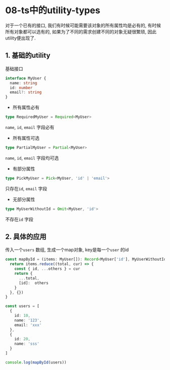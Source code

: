 # 08-ts中的utility-types

对于一个已有的接口, 我们有时候可能需要该对象的所有属性均是必有的, 有时候所有对象都可以选有的, 如果为了不同的需求创建不同的对象无疑很繁琐, 因此utility便出现了.

## 1. 基础的utility
基础接口
```typescript
interface MyUser {
  name: string
  id: number
  email?: string
}
```

- 所有属性必有
```typescript
type RequiredMyUser = Required<MyUser>
```
`name`, `id`, `email` 字段必有

- 所有属性可选
```typescript
type PartialMyUser = Partial<MyUser>
```
`name`, `id`, `email` 字段均可选


- 有部分属性
```typescript
type PickMyUser = Pick<MyUser, 'id' | 'email'>
```
只存在`id`, `email` 字段


- 无部分属性
```typescript
type MyUserWithoutId = Omit<MyUser, 'id'>
```
不存在`id` 字段

## 2. 具体的应用
传入一个`users` 数组, 生成一个map对象, key是每一个`user` 的id

```typescript
const mapById = (items: MyUser[]): Record<MyUser['id'], MyUserWithoutId> => {
  return items.reduce((total, cur) => {
    const { id, ...others } = cur
    return {
      ...total,
      [id]:  others
    }
  }, {})
}

const users = [
  {
    id: 10,
    name: '123',
    email: 'xxx'
  },
  {
    id: 20,
    name: 'sss'
  }
]

console.log(mapById(users))
```